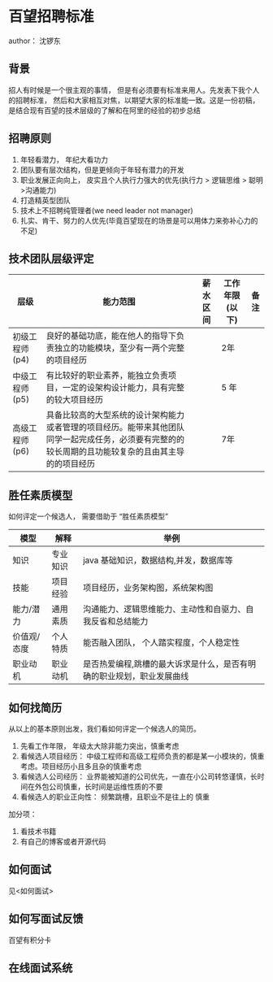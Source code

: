 # 百望招聘标准
author： 沈锣东
## 背景
招人有时候是一个很主观的事情， 但是有必须要有标准来用人。先发表下我个人的招聘标准， 然后和大家相互对焦，以期望大家的标准能一致。这是一份初稿，是结合现有百望的技术层级的了解和在阿里的经验的初步总结

## 招聘原则

1. 年轻看潜力， 年纪大看功力
2. 团队要有层次结构，但是更倾向于年轻有潜力的开发
3. 职业发展正向向上， 皮实且个人执行力强大的优先(执行力 > 逻辑思维 > 聪明 >沟通能力)
4. 打造精英型团队
5. 技术上不招聘纯管理者(we need leader not manager)
6. 扎实、肯干、努力的人优先(毕竟百望现在的场景是可以用体力来弥补心力的不足)


## 技术团队层级评定

|      层级      |                                     能力范围                                     | 薪水区间 | 工作年限(以下) | 备注 |
| -------------- | -------------------------------------------------------------------------------- | -------- | -------- | ---- |
| 初级工程师(p4) | 良好的基础功底，能在他人的指导下负责独立的功能模块，至少有一两个完整的项目经历   |      |2年          |      |
| 中级工程师(p5) | 有比较好的职业素养，能独立负责项目，一定的设架构设计能力，具有完整的较大项目经历 |          | 5 年     |      |
| 高级工程师(p6) | 具备比较高的大型系统的设计架构能力或者管理的项目经历。能带来其他团队同学一起完成任务，必须要有完整的的较长周期的且功能较复杂的且由其主导的的项目经历                                                                                 |    |        7年  |      |

## 胜任素质模型
如何评定一个候选人， 需要借助于 “胜任素质模型”

|    模型     |   解释   |                            举例                            |
| ----------- | -------- | ----------------------------------------------- |
| 知识        | 专业知识 | java 基础知识，数据结构,并发，数据库等                     |
| 技能        | 项目经验 | 项目经历，业务架构图，系统架构图                           |
| 能力/潜力   | 通用素质 | 沟通能力、逻辑思维能力、主动性和自驱力、自我反省和总结能力 |
| 价值观/态度 | 个人特质 | 能否融入团队， 个人踏实程度，个人稳定性     |
| 职业动机    | 职业动机 | 是否热爱编程,跳槽的最大诉求是什么，是否有明确的职业规划，职业发展曲线 |

## 如何找简历
从以上的基本原则出发，我们看如何评定一个候选人的简历。

1. 先看工作年限， 年级太大除非能力突出，慎重考虑
2. 看候选人项目经历： 中级工程师和高级工程师负责的都是某一小模块的，慎重考虑。项目经历小且多且杂的慎重考虑
3. 看候选人公司经历： 业界能被知道的公司优先，一直在小公司转悠谨慎，长时间在外包公司慎重，长时间是运维性质的不要
4. 看候选人的职业正向性： 频繁跳槽，且职业不是往上的 慎重

加分项：

1. 看技术书籍
2. 有自己的博客或者开源代码

## 如何面试
见<如何面试>

## 如何写面试反馈
百望有积分卡

## 在线面试系统
